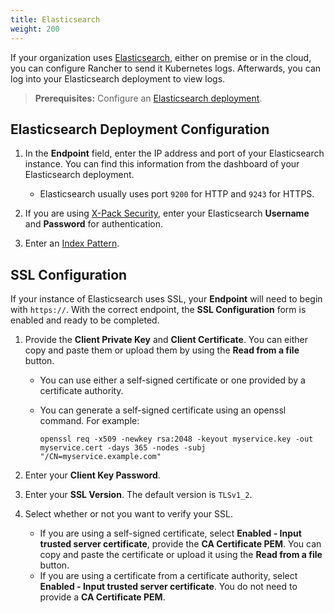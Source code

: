 ```yaml
---
title: Elasticsearch
weight: 200
---
```


If your organization uses [Elasticsearch](https://www.elastic.co/), either on premise or in the cloud, you can configure Rancher to send it Kubernetes logs. Afterwards, you can log into your Elasticsearch deployment to view logs.

>**Prerequisites:** Configure an [Elasticsearch deployment](https://www.elastic.co/guide/en/cloud/saas-release/ec-create-deployment.html).

## Elasticsearch Deployment Configuration

1. In the **Endpoint** field, enter the IP address and port of your Elasticsearch instance. You can find this information from the dashboard of your Elasticsearch deployment.

    * Elasticsearch usually uses port `9200` for HTTP and `9243` for HTTPS.

1. If you are using [X-Pack Security](https://www.elastic.co/guide/en/x-pack/current/xpack-introduction.html), enter your Elasticsearch **Username** and **Password** for authentication.

1. Enter an [Index Pattern](https://www.elastic.co/guide/en/kibana/current/index-patterns.html).

## SSL Configuration

If your instance of Elasticsearch uses SSL, your **Endpoint** will need to begin with `https://`. With the correct endpoint, the **SSL Configuration** form is enabled and ready to be completed.

1. Provide the **Client Private Key** and **Client Certificate**. You can either copy and paste them or upload them by using the **Read from a file** button.

    - You can use either a self-signed certificate or one provided by a certificate authority.

    - You can generate a self-signed certificate using an openssl command. For example:

         ```
         openssl req -x509 -newkey rsa:2048 -keyout myservice.key -out myservice.cert -days 365 -nodes -subj "/CN=myservice.example.com"
         ```

1. Enter your **Client Key Password**.

1. Enter your **SSL Version**. The default version is `TLSv1_2`.

1. Select whether or not you want to verify your SSL.

    * If you are using a self-signed certificate, select **Enabled - Input trusted server certificate**, provide the **CA Certificate PEM**. You can copy and paste the certificate or upload it using the **Read from a file** button.  
    * If you are using a certificate from a certificate authority, select **Enabled - Input trusted server certificate**. You do not need to provide a **CA Certificate PEM**.

